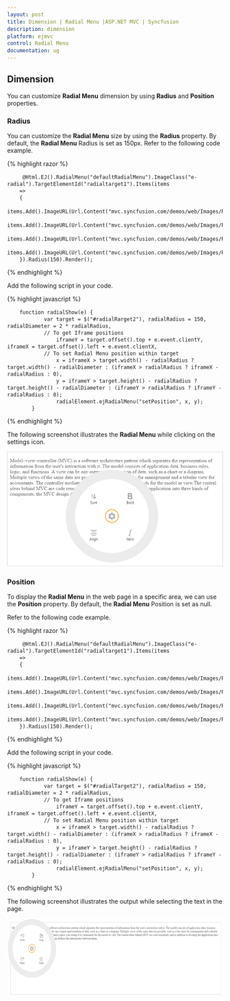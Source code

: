 ```yaml
---
layout: post
title: Dimension | Radial Menu |ASP.NET MVC | Syncfusion
description: dimension
platform: ejmvc
control: Radial Menu
documentation: ug
---
```



## Dimension

You can customize **Radial Menu** dimension by using **Radius** and **Position** properties.

### Radius

You can customize the **Radial Menu** size by using the **Radius** property. By default, the **Radial Menu** Radius is set as 150px. Refer to the following code example.

{% highlight razor %}

         @Html.EJ().RadialMenu("defaultRadialMenu").ImageClass("e-radial").TargetElementId("radialtarget1").Items(items
        =>
        {
            items.Add().ImageURL(Url.Content("mvc.syncfusion.com/demos/web/Images/RadialMenu/font.png")).Text("Bold");
            items.Add().ImageURL(Url.Content("mvc.syncfusion.com/demos/web/Images/RadialMenu/f1.png")).Text("Italic");
            items.Add().ImageURL(Url.Content("mvc.syncfusion.com/demos/web/Images/RadialMenu/align.png")).Text("Align");
            items.Add().ImageURL(Url.Content("mvc.syncfusion.com/demos/web/Images/RadialMenu/sort.png")).Text("Sort");
        }).Radius(150).Render();           
    
{% endhighlight %}

Add the following script in your code.
    
{% highlight javascript %}

        function radialShow(e) {
                var target = $("#radialRarget2"), radialRadius = 150, radialDiameter = 2 * radialRadius,
                // To get Iframe positions
                    iframeY = target.offset().top + e.event.clientY, iframeX = target.offset().left + e.event.clientX,
                // To set Radial Menu position within target
                    x = iframeX > target.width() - radialRadius ? target.width() - radialDiameter : (iframeX > radialRadius ? iframeX - radialRadius : 0),
                    y = iframeY > target.height() - radialRadius ? target.height() - radialDiameter : (iframeY > radialRadius ? iframeY - radialRadius : 0);
                    radialElement.ejRadialMenu("setPosition", x, y);
            }

{% endhighlight %}

The following screenshot illustrates the **Radial Menu** while clicking on the settings icon.

![](dimension-images\dimension_img2.png)

### Position 

To display the **Radial Menu** in the web page in a specific area, we can use the **Position** property. By default, the **Radial Menu** Position is set as null. 

Refer to the following code example.

{% highlight razor %}

         @Html.EJ().RadialMenu("defaultRadialMenu").ImageClass("e-radial").TargetElementId("radialtarget1").Items(items
        =>
        {
            items.Add().ImageURL(Url.Content("mvc.syncfusion.com/demos/web/Images/RadialMenu/copy.png")).Text("Copy");
            items.Add().ImageURL(Url.Content("mvc.syncfusion.com/demos/web/Images/RadialMenu/paste.png")).Text("Paste");
            items.Add().ImageURL(Url.Content("mvc.syncfusion.com/demos/web/Images/RadialMenu/redo.png")).Text("Redo");
            items.Add().ImageURL(Url.Content("mvc.syncfusion.com/demos/web/Images/RadialMenu/undo.png")).Text("Undo");
        }).Radius(150).Render();           
    
{% endhighlight %}


Add the following script in your code.
    
{% highlight javascript %}

        function radialShow(e) {
                var target = $("#radialTarget2"), radialRadius = 150, radialDiameter = 2 * radialRadius,
                // To get Iframe positions
                    iframeY = target.offset().top + e.event.clientY, iframeX = target.offset().left + e.event.clientX,
                // To set Radial Menu position within target
                    x = iframeX > target.width() - radialRadius ? target.width() - radialDiameter : (iframeX > radialRadius ? iframeX - radialRadius : 0),
                    y = iframeY > target.height() - radialRadius ? target.height() - radialDiameter : (iframeY > radialRadius ? iframeY - radialRadius : 0);
                    radialElement.ejRadialMenu("setPosition", x, y);
            }

{% endhighlight %}



The following screenshot illustrates the output while selecting the text in the page.

![](dimension-images\dimension_img4.png)

